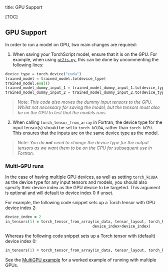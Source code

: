 title: GPU Support

[TOC]

## GPU Support

In order to run a model on GPU, two main changes are required:

1) When saving your TorchScript model, ensure that it is on the GPU.
For example, when using
[`pt2ts.py`](https://github.com/Cambridge-ICCS/FTorch/blob/main/utils/pt2ts.py),
this can be done by uncommenting the following lines:

```python
device_type = torch.device("cuda")
trained_model = trained_model.to(device_type)
trained_model.eval()
trained_model_dummy_input_1 = trained_model_dummy_input_1.to(device_type)
trained_model_dummy_input_2 = trained_model_dummy_input_2.to(device_type)
```

> Note: _This code also moves the dummy input tensors to the GPU.
> Whilst not necessary for saving the model, but the tensors must also be on the GPU
> to test that the models runs._

2) When calling `torch_tensor_from_array` in Fortran, the device type for the input
   tensor(s) should be set to `torch_kCUDA`, rather than `torch_kCPU`.
   This ensures that the inputs are on the same device type as the model.

> Note: _You do **not** need to change the device type for the output tensors as we
> want them to be on the CPU for subsequent use in Fortran._

### Multi-GPU runs

In the case of having multiple GPU devices, as well as setting `torch_kCUDA` as the
device type for any input tensors and models, you should also specify their device index
as the GPU device to be targeted. This argument is optional and will default to device
index 0 if unset.

For example, the following code snippet sets up a Torch tensor with GPU device index 2:

```fortran
device_index = 2
in_tensors(1) = torch_tensor_from_array(in_data, tensor_layout, torch_kCUDA,    &
                                       device_index=device_index)
```

Whereas the following code snippet sets up a Torch tensor with (default) device index 0:

```fortran
in_tensors(1) = torch_tensor_from_array(in_data, tensor_layout, torch_kCUDA)
```

See the
[MultiGPU example](https://github.com/Cambridge-ICCS/FTorch/tree/main/examples/3_MultiGPU)
for a worked example of running with multiple GPUs.

